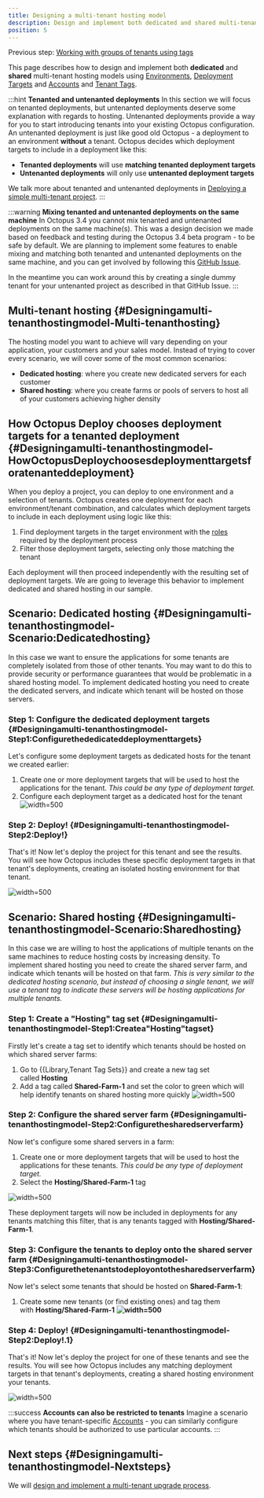 ```yaml
---
title: Designing a multi-tenant hosting model
description: Design and implement both dedicated and shared multi-tenant hosting models.
position: 5
---
```


Previous step: [Working with groups of tenants using tags](/docs/guides/multi-tenant-deployments/multi-tenant-deployment-guide/working-with-groups-of-tenants-using-tags.md)

This page describes how to design and implement both **dedicated** and **shared** multi-tenant hosting models using [Environments](/docs/key-concepts/environments/index.md), [Deployment Targets](/docs/deployment-targets/index.md) and [Accounts](/docs/key-concepts/environments/accounts/index.md) and [Tenant Tags](/docs/key-concepts/tenants/tenant-tags.md).

:::hint
**Tenanted and untenanted deployments**
In this section we will focus on tenanted deployments, but untenanted deployments deserve some explanation with regards to hosting. Untenanted deployments provide a way for you to start introducing tenants into your existing Octopus configuration. An untenanted deployment is just like good old Octopus - a deployment to an environment **without** a tenant. Octopus decides which deployment targets to include in a deployment like this:

- **Tenanted deployments** will use **matching tenanted deployment targets**
- **Untenanted deployments** will only use **untenanted deployment targets**

We talk more about tenanted and untenanted deployments in [Deploying a simple multi-tenant project](/docs/guides/multi-tenant-deployments/multi-tenant-deployment-guide/deploying-a-simple-multi-tenant-project.md).
:::

:::warning
**Mixing tenanted and untenanted deployments on the same machine**
In Octopus 3.4 you cannot mix tenanted and untenanted deployments on the same machine(s). This was a design decision we made based on feedback and testing during the Octopus 3.4 beta program - to be safe by default. We are planning to implement some features to enable mixing and matching both tenanted and untenanted deployments on the same machine, and you can get involved by following this [GitHub Issue](https://github.com/OctopusDeploy/Issues/issues/2722).

In the meantime you can work around this by creating a single dummy tenant for your untenanted project as described in that GitHub Issue.
:::

## Multi-tenant hosting {#Designingamulti-tenanthostingmodel-Multi-tenanthosting}

The hosting model you want to achieve will vary depending on your application, your customers and your sales model. Instead of trying to cover every scenario, we will cover some of the most common scenarios:

- **Dedicated hosting**: where you create new dedicated servers for each customer
- **Shared hosting**: where you create farms or pools of servers to host all of your customers achieving higher density

## How Octopus Deploy chooses deployment targets for a tenanted deployment {#Designingamulti-tenanthostingmodel-HowOctopusDeploychoosesdeploymenttargetsforatenanteddeployment}

When you deploy a project, you can deploy to one environment and a selection of tenants. Octopus creates one deployment for each environment/tenant combination, and calculates which deployment targets to include in each deployment using logic like this:

1. Find deployment targets in the target environment with the [roles](/docs/key-concepts/machine-roles.md) required by the deployment process
2. Filter those deployment targets, selecting only those matching the tenant

Each deployment will then proceed independently with the resulting set of deployment targets. We are going to leverage this behavior to implement dedicated and shared hosting in our sample.

## Scenario: Dedicated hosting {#Designingamulti-tenanthostingmodel-Scenario:Dedicatedhosting}

In this case we want to ensure the applications for some tenants are completely isolated from those of other tenants. You may want to do this to provide security or performance guarantees that would be problematic in a shared hosting model. To implement dedicated hosting you need to create the dedicated servers, and indicate which tenant will be hosted on those servers.

### Step 1: Configure the dedicated deployment targets {#Designingamulti-tenanthostingmodel-Step1:Configurethededicateddeploymenttargets}

Let's configure some deployment targets as dedicated hosts for the tenant we created earlier:

1. Create one or more deployment targets that will be used to host the applications for the tenant. *This could be any type of deployment target.*
2. Configure each deployment target as a dedicated host for the tenant
   ![](/docs/images/5669555/5865740.png "width=500")

### Step 2: Deploy! {#Designingamulti-tenanthostingmodel-Step2:Deploy!}

That's it! Now let's deploy the project for this tenant and see the results. You will see how Octopus includes these specific deployment targets in that tenant's deployments, creating an isolated hosting environment for that tenant.

![](/docs/images/5669555/5865741.png "width=500")

## Scenario: Shared hosting {#Designingamulti-tenanthostingmodel-Scenario:Sharedhosting}

In this case we are willing to host the applications of multiple tenants on the same machines to reduce hosting costs by increasing density. To implement shared hosting you need to create the shared server farm, and indicate which tenants will be hosted on that farm. *This is very similar to the dedicated hosting scenario, but instead of choosing a single tenant, we will use a tenant tag to indicate these servers will be hosting applications for multiple tenants.*

### Step 1: Create a "Hosting" tag set {#Designingamulti-tenanthostingmodel-Step1:Createa&quot;Hosting&quot;tagset}

Firstly let's create a tag set to identify which tenants should be hosted on which shared server farms:

1. Go to {{Library,Tenant Tag Sets}} and create a new tag set called **Hosting**
2. Add a tag called **Shared-Farm-1** and set the color to green which will help identify tenants on shared hosting more quickly
   ![](/docs/images/5669555/5865742.png "width=500")

### Step 2: Configure the shared server farm {#Designingamulti-tenanthostingmodel-Step2:Configurethesharedserverfarm}

Now let's configure some shared servers in a farm:

1. Create one or more deployment targets that will be used to host the applications for these tenants. *This could be any type of deployment target.*
2. Select the **Hosting/Shared-Farm-1** tag

![](/docs/images/5669555/5865743.png "width=500")

These deployment targets will now be included in deployments for any tenants matching this filter, that is any tenants tagged with **Hosting/Shared-Farm-1**.

### Step 3: Configure the tenants to deploy onto the shared server farm {#Designingamulti-tenanthostingmodel-Step3:Configurethetenantstodeployontothesharedserverfarm}

Now let's select some tenants that should be hosted on **Shared-Farm-1**:

1. Create some new tenants (or find existing ones) and tag them with **Hosting/Shared-Farm-1**
   **![](/docs/images/5669555/5865744.png "width=500")**

### Step 4: Deploy! {#Designingamulti-tenanthostingmodel-Step2:Deploy!.1}

That's it! Now let's deploy the project for one of these tenants and see the results. You will see how Octopus includes any matching deployment targets in that tenant's deployments, creating a shared hosting environment your tenants.

![](/docs/images/5669555/5865745.png "width=500")

:::success
**Accounts can also be restricted to tenants**
Imagine a scenario where you have tenant-specific [Accounts](/docs/key-concepts/environments/accounts/index.md) - you can similarly configure which tenants should be authorized to use particular accounts.
:::

## Next steps {#Designingamulti-tenanthostingmodel-Nextsteps}

We will [design and implement a multi-tenant upgrade process](/docs/guides/multi-tenant-deployments/multi-tenant-deployment-guide/designing-a-multi-tenant-upgrade-process.md).
